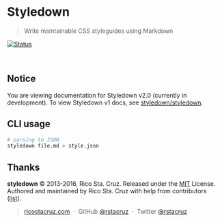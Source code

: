 # Styledown

<!-- {.massive-header.-with-tagline} -->

> Write maintainable CSS styleguides using Markdown

[![Status](https://travis-ci.org/styledown/styledown2.svg?branch=v2)](https://travis-ci.org/styledown/styledown2 "See test builds")

<br>

## Notice

You are viewing documentation for Styledown v2.0 (currently in development). To view Styledown v1 docs, see [styledown/styledown](https://github.com/styledown/styledown/tree/master).

## CLI usage

```sh
# parsing to JSON
styledown file.md > style.json
```

## Thanks

**styledown** © 2013-2016, Rico Sta. Cruz. Released under the [MIT] License.<br>
Authored and maintained by Rico Sta. Cruz with help from contributors ([list][contributors]).

> [ricostacruz.com](http://ricostacruz.com) &nbsp;&middot;&nbsp;
> GitHub [@rstacruz](https://github.com/rstacruz) &nbsp;&middot;&nbsp;
> Twitter [@rstacruz](https://twitter.com/rstacruz)

[MIT]: http://mit-license.org/
[contributors]: http://github.com/rstacruz/styledown/contributors
